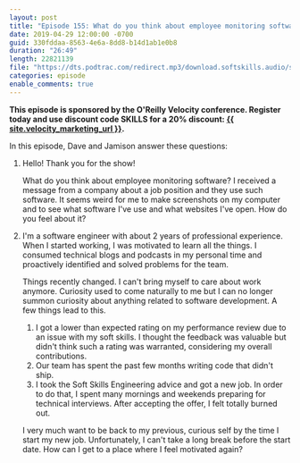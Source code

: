 ```yaml
---
layout: post
title: "Episode 155: What do you think about employee monitoring software and how do I get un-demotivated after losing interest in software dev?"
date: 2019-04-29 12:00:00 -0700
guid: 330fddaa-8563-4e6a-8dd8-b14d1ab1e0b8
duration: "26:49"
length: 22821139
file: "https://dts.podtrac.com/redirect.mp3/download.softskills.audio/sse-155.mp3"
categories: episode
enable_comments: true
---
```


<b>This episode is sponsored by the O'Reilly Velocity conference. Register today and use discount
code SKILLS for a 20% discount:
<a href="{{ site.velocity_marketing_url }}">{{ site.velocity_marketing_url }}</a>.</b>

In this episode, Dave and Jamison answer these questions:

1. Hello! Thank you for the show!
   
   What do you think about employee monitoring software? I received a message from a company about a job position and they use such software. It seems weird for me to make screenshots on my computer and to see what software I've use and what websites I've open. How do you feel about it?


2. I'm a software engineer with about 2 years of professional experience. When I started working, I was motivated to learn all the things. I consumed technical blogs and podcasts in my personal time and  proactively identified and solved problems for the team.
   
   Things recently changed. I can't bring myself to care about work anymore. Curiosity used to come naturally to me but I can no longer summon curiosity about anything related to software development. A few things lead to this.
   1) I got a lower than expected rating on my performance review due to an issue with my soft skills. I thought the feedback was valuable but didn't think such a rating was warranted, considering my overall contributions.
   2) Our team has spent the past few months writing code that didn't ship.
   3) I took the Soft Skills Engineering advice and got a new job. In order to do that, I spent many mornings and weekends preparing for technical interviews. After accepting the offer, I felt totally burned out.
   
   I very much want to be back to my previous, curious self by the time I start my new job. Unfortunately, I can't take a long break before the start date. How can I get to a place where I feel motivated again?
